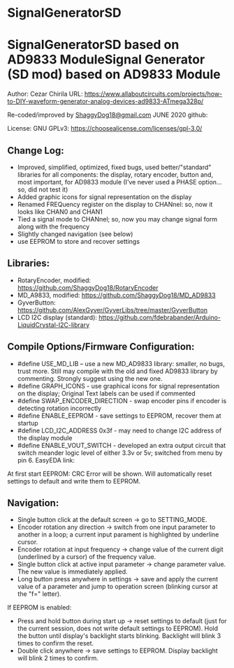 # SignalGeneratorSD

 SignalGeneratorSD based on AD9833 ModuleSignal Generator (SD mod) based on AD9833 Module
===

Author: Cezar Chirila
URL: https://www.allaboutcircuits.com/projects/how-to-DIY-waveform-generator-analog-devices-ad9833-ATmega328p/

Re-coded/improved by ShaggyDog18@gmail.com
JUNE 2020
github: 

License: GNU GPLv3: https://choosealicense.com/licenses/gpl-3.0/

## Change Log:

- Improved, simplified, optimized, fixed bugs, used better/"standard" libraries for all components: the display, rotary encoder, button and, most important, for AD9833 module (I’ve never used a PHASE option... so, did not test it)
- Added graphic icons for signal representation on the display
- Renamed FREQuency register on the display to CHANnel: so, now it looks like CHAN0 and CHAN1
- Tied a signal mode to CHANnel; so, now you may change signal form along with the frequency
- Slightly changed navigation (see below)
- use EEPROM to store and recover settings

## Libraries:

- RotaryEncoder, modified: https://github.com/ShaggyDog18/RotaryEncoder
- MD_A9833, modified:  https://github.com/ShaggyDog18/MD_AD9833
- GyverButton: https://github.com/AlexGyver/GyverLibs/tree/master/GyverButton
- LCD I2C display (standard): https://github.com/fdebrabander/Arduino-LiquidCrystal-I2C-library

## Compile Options/Firmware Configuration:

- #define USE_MD_LIB – use a new MD_AD9833 library: smaller, no bugs, trust more.  Still may compile with the old and  fixed AD9833 library by commenting. Strongly suggest using the new one.
- #define GRAPH_ICONS - use graphical icons for signal representation on the display; Original Text labels can be used if commented
- #define SWAP_ENCODER_DIRECTION  - swap encoder pins if encoder is detecting rotation incorrectly
- #define ENABLE_EEPROM - save settings to EEPROM, recover them at startup  
- #define LCD_I2C_ADDRESS 0x3f - may need to change I2C address of the display module
- #define ENABLE_VOUT_SWITCH - developed an extra output circuit that switch meander logic level of either 3.3v or 5v; switched from menu by pin 6. EasyEDA link: 

At first start EEPROM: CRC Error will be shown. Will automatically reset settings to default and write them to EEPROM.

## Navigation:

- Single button click at the default screen -> go to SETTING_MODE.
- Encoder rotation any direction -> switch from one input parameter to another in a loop; a current input parament is highlighted by underline cursor.
- Encoder rotation at input frequency -> change value of the current digit (underlined by a cursor) of the frequency value.
- Single button click at active input parameter -> change parameter value. The new value is immediately applied.
- Long button press anywhere in settings -> save and apply the current value of a parameter and jump to operation screen (blinking cursor at the "f=" letter).

If EEPROM is enabled:

- Press and hold button during start up -> reset settings to default (just for the current session, does not write default settings to EEPROM).
Hold the button until display's backlight starts blinking. Backlight will blink 3 times to confirm the reset.   
- Double click anywhere -> save settings to EEPROM. Display backlight will blink 2 times to confirm.



